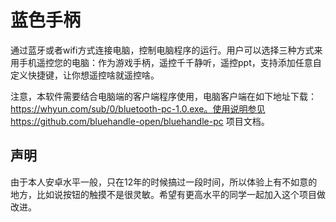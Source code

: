 # 蓝色手柄

通过蓝牙或者wifi方式连接电脑，控制电脑程序的运行。用户可以选择三种方式来用手机遥控您的电脑：作为游戏手柄，遥控千千静听，遥控ppt，支持添加任意自定义快捷键，让你想遥控啥就遥控啥。

注意，本软件需要结合电脑端的客户端程序使用，电脑客户端在如下地址下载：https://whyun.com/sub/0/bluetooth-pc-1.0.exe。使用说明参见 https://github.com/bluehandle-open/bluehandle-pc 项目文档。

## 声明

由于本人安卓水平一般，只在12年的时候搞过一段时间，所以体验上有不如意的地方，比如说按钮的触摸不是很灵敏。希望有更高水平的同学一起加入这个项目做改进。



